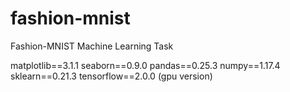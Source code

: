 # fashion-mnist
Fashion-MNIST Machine Learning Task

matplotlib==3.1.1
seaborn==0.9.0
pandas==0.25.3
numpy==1.17.4
sklearn==0.21.3
tensorflow==2.0.0 (gpu version)
